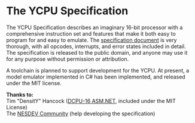 The YCPU Specification
====

The YCPU Specification describes an imaginary 16-bit processor with a comprehensive instruction set and features that make it both easy to program for and easy to emulate. The [specification document](https://github.com/ZaneDubya/YCPU/blob/master/Documentation/ycpu.txt "YCPU Specification Document") is very thorough, with all opcodes, interrupts, and error states included in detail. The specification is released to the public domain, and anyone may use it for any purpose without permission or attribution.

A toolchain is planned to support development for the YCPU. At present, a model emulator implemented in C# has been implemented, and released under the MIT license.

**Thanks to:**  
Tim "DensitY" Hancock ([DCPU-16 ASM.NET](https://github.com/densitynz/DCPU-16-ASM.NET), included under the MIT License)  
The [NESDEV Community](http://www.nesdev.com) (help developing the specification)

